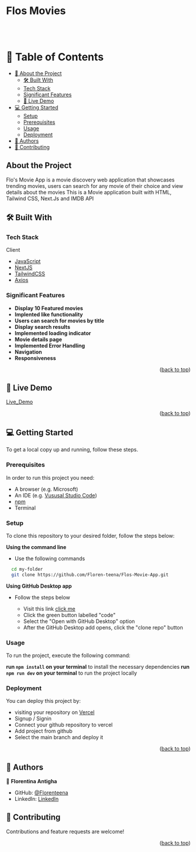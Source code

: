 <a name="readme-top"></a>

<div>
  <h1><b>Flos Movies</b></h1><br/><br/>
</div>

# 📗 Table of Contents

- [📖 About the Project](#about-project)
  - [🛠 Built With](#built-with)
  - [Tech Stack](#tech-stack)
  - [Significant Features](#significant-features)
  - [🚀 Live Demo](#live-demo)
- [💻 Getting Started](#getting-started)
  - [Setup](#setup)
  - [Prerequisites](#prerequisites)
  - [Usage](#usage)
  - [Deployment](#deployment)
- [👥 Authors](#authors)
- [🤝 Contributing](#contributing)

## About the Project <a name="about-project"></a>

Flo's Movie App is a movie discovery web application that showcases trending movies, users
can search for any movie of their choice and view details about the movies
This is a Movie application built with HTML, Tailwind CSS, Next.Js and IMDB API

## 🛠 Built With <a name="built-with"></a>

### Tech Stack <a name="tech-stack"></a>

<summary>Client</summary>
<ul>
  <li><a href="https://javascript.com/">JavaScript</a></li>
  <li><a href="https://nextjs.org/">NextJS</a></li>
  <li><a href="https://tailwindcss.com">TailwindCSS</a></li>
  <li><a href="https://axios-http.com/docs/intro">Axios</a></li>
</ul>

### Significant Features <a name="significant-features"></a>

- **Display 10 Featured movies**
- **Implented like functionality**
- **Users can search for movies by title**
- **Display search results**
- **Implemented loading indicator**
- **Movie details page**
- **Implemented Error Handling**
- **Navigation**
- **Responsiveness**

<p align="right">(<a href="#readme-top">back to top</a>)</p>

## 🚀 Live Demo <a name="live-demo"></a>

[Live_Demo](https://flosmovieapp.vercel.app/)

<p align="right">(<a href="#readme-top">back to top</a>)</p>

## 💻 Getting Started <a name="getting-started"></a>

To get a local copy up and running, follow these steps.

### Prerequisites

In order to run this project you need:

- A browser (e.g. Microsoft)
- An IDE (e.g. [Vususal Studio Code](https://code.visualstudio.com/download))
- [npm](https://nodejs.org/en/)
- Terminal

### Setup

To clone this repository to your desired folder, follow the steps below:

**Using the command line**

- Use the following commands

```sh
  cd my-folder
  git clone https://github.com/Floren-teena/Flos-Movie-App.git
```

**Using GitHub Desktop app**

- Follow the steps below

  - Visit this link [click me](https://github.com/Floren-teena/Flos-Movie-App.git)
  - Click the green button labelled "code"
  - Select the "Open with GitHub Desktop" option
  - After the GitHub Desktop add opens, click the "clone repo" button

### Usage

To run the project, execute the following command:

**run `npm install` on your terminal** to install the necessary dependencies
**run `npm run dev` on your terminal** to run the project locally

### Deployment

You can deploy this project by:

- visiting your repository on [Vercel](https://vercel.com/)
- Signup / Signin
- Connect your github repository to vercel
- Add project from github
- Select the main branch and deploy it

<p align="right">(<a href="#readme-top">back to top</a>)</p>

## 👥 Authors <a name="authors"></a>

👤 **Florentina Antigha**

- GitHub: [@Florenteena](https://github.com/Floren-teena)
- LinkedIn: [LinkedIn](https://www.linkedin.com/in/florentina-antigha-85793826a/)

## 🤝 Contributing <a name="contributing"></a>

Contributions and feature requests are welcome!

<p align="right">(<a href="#readme-top">back to top</a>)</p>
